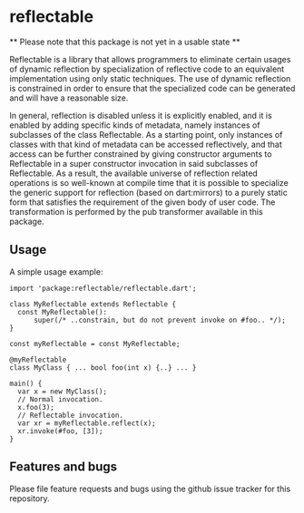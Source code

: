 # reflectable

** Please note that this package is not yet in a usable state **

Reflectable is a library that allows programmers to eliminate certain
usages of dynamic reflection by specialization of reflective code to
an equivalent implementation using only static techniques.  The use of
dynamic reflection is constrained in order to ensure that the
specialized code can be generated and will have a reasonable size.

In general, reflection is disabled unless it is explicitly enabled, and
it is enabled by adding specific kinds of metadata, namely instances
of subclasses of the class Reflectable.  As a starting point, only
instances of classes with that kind of metadata can be accessed
reflectively, and that access can be further constrained by giving
constructor arguments to Reflectable in a super constructor invocation
in said subclasses of Reflectable.  As a result, the available universe
of reflection related operations is so well-known at compile time that
it is possible to specialize the generic support for reflection (based
on dart:mirrors) to a purely static form that satisfies the requirement
of the given body of user code.  The transformation is performed by the
pub transformer available in this package.

## Usage

A simple usage example:

    import 'package:reflectable/reflectable.dart';

    class MyReflectable extends Reflectable {
      const MyReflectable():
          super(/* ..constrain, but do not prevent invoke on #foo.. */);
    }

    const myReflectable = const MyReflectable;

    @myReflectable
    class MyClass { ... bool foo(int x) {..} ... }

    main() {
      var x = new MyClass();
      // Normal invocation.
      x.foo(3);
      // Reflectable invocation.
      var xr = myReflectable.reflect(x);
      xr.invoke(#foo, [3]);
    }

## Features and bugs

Please file feature requests and bugs using the github issue tracker
for this repository.

